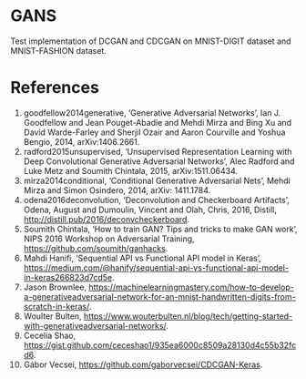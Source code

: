 # GANS
Test implementation of DCGAN and CDCGAN on MNIST-DIGIT dataset and MNIST-FASHION dataset.

# References
1. goodfellow2014generative, ‘Generative Adversarial Networks’, Ian J. Goodfellow and Jean
Pouget-Abadie and Mehdi Mirza and Bing Xu and David Warde-Farley and Sherjil Ozair and
Aaron Courville and Yoshua Bengio, 2014, arXiv:1406.2661.
2. radford2015unsupervised, ‘Unsupervised Representation Learning with Deep
Convolutional Generative Adversarial Networks’, Alec Radford and Luke Metz and Soumith
Chintala, 2015, arXiv:1511.06434.
3. mirza2014conditional, ‘Conditional Generative Adversarial Nets’, Mehdi Mirza and Simon
Osindero, 2014, arXiv: 1411.1784.
4. odena2016deconvolution, ‘Deconvolution and Checkerboard Artifacts’, Odena, August and
Dumoulin, Vincent and Olah, Chris, 2016, Distill, http://distill.pub/2016/deconvcheckerboard.
5. Soumith Chintala, ‘How to train GAN? Tips and tricks to make GAN work’, NIPS 2016
Workshop on Adversarial Training, https://github.com/soumith/ganhacks.
6. Mahdi Hanifi, ‘Sequential API vs Functional API model in Keras’,
https://medium.com/@hanify/sequential-api-vs-functional-api-model-in-keras266823d7cd5e.
7. Jason Brownlee, https://machinelearningmastery.com/how-to-develop-a-generativeadversarial-network-for-an-mnist-handwritten-digits-from-scratch-in-keras/.
8. Woulter Bulten, https://www.wouterbulten.nl/blog/tech/getting-started-with-generativeadversarial-networks/.
9. Cecelia Shao, https://gist.github.com/ceceshao1/935ea6000c8509a28130d4c55b32fcd6.
10. Gábor Vecsei, https://github.com/gaborvecsei/CDCGAN-Keras.
